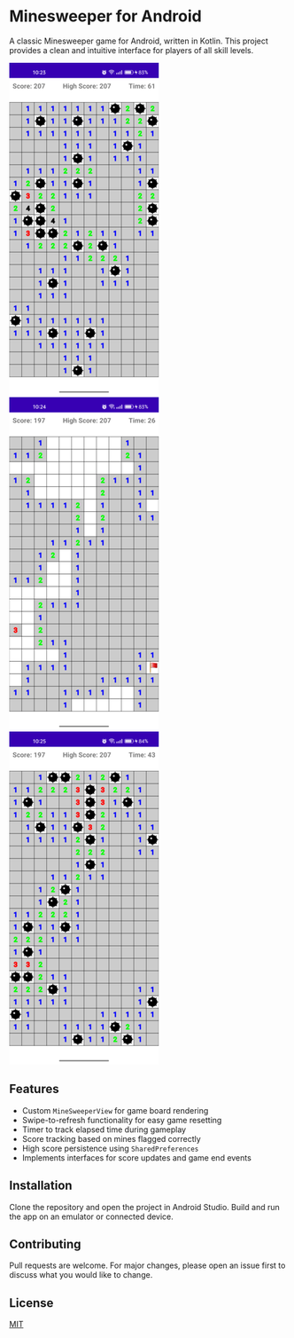 # Minesweeper for Android

A classic Minesweeper game for Android, written in Kotlin. This project provides a clean and intuitive interface for players of all skill levels.

![Screenshot 1](screenshot1.png)
![Screenshot 2](screenshot2.png)
![Screenshot 3](screenshot3.png)

## Features

- Custom `MineSweeperView` for game board rendering
- Swipe-to-refresh functionality for easy game resetting
- Timer to track elapsed time during gameplay
- Score tracking based on mines flagged correctly
- High score persistence using `SharedPreferences`
- Implements interfaces for score updates and game end events

## Installation

Clone the repository and open the project in Android Studio. Build and run the app on an emulator or connected device.

## Contributing

Pull requests are welcome. For major changes, please open an issue first to discuss what you would like to change.

## License

[MIT](https://choosealicense.com/licenses/mit/)
